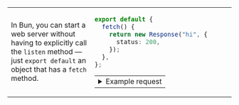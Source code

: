 <table><tbody><tr><td width="400">

In Bun, you can start a web server without having to explicitly call
the `listen` method — just `export default` an object that has a
`fetch` method.

</td><td width="400">

```ts
export default {
  fetch() {
    return new Response("hi", {
      status: 200,
    });
  },
};
```

<table><tr><td><details><summary>Example request</summary>

TODO

</details></td></tr></table>

</td></tr></tbody></table>
